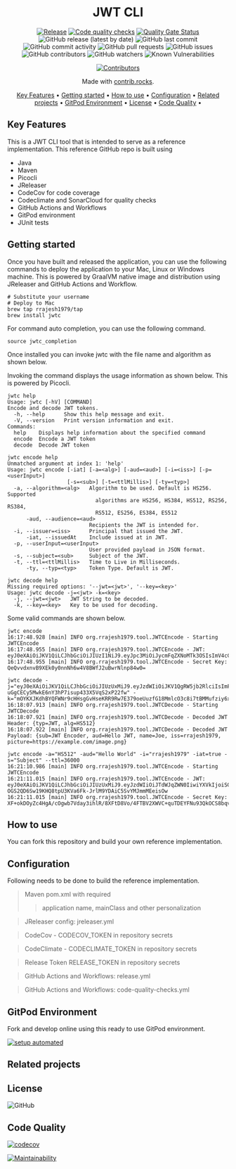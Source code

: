 <!-- markdownlint-configure-file {
  "MD013": {
    "code_blocks": false,
    "tables": false
  },
  "MD033": false,
  "MD041": false
} -->

<div align="center">

# JWT CLI

[![Release](https://github.com/rrajesh1979/ref-java-jwt/actions/workflows/release.yml/badge.svg)](https://github.com/rrajesh1979/ref-java-jwt/actions/workflows/release.yml)
[![Code quality checks](https://github.com/rrajesh1979/ref-java-jwt/actions/workflows/code-quality-checks.yml/badge.svg?branch=master)](https://github.com/rrajesh1979/ref-java-jwt/actions/workflows/code-quality-checks.yml) 
[![Quality Gate Status](https://sonarcloud.io/api/project_badges/measure?project=rrajesh1979_ref-java-jwt&metric=alert_status)](https://sonarcloud.io/summary/new_code?id=rrajesh1979_ref-java-jwt)
![GitHub release (latest by date)](https://img.shields.io/github/v/release/rrajesh1979/ref-java-jwt)
![GitHub last commit](https://img.shields.io/github/last-commit/rrajesh1979/ref-java-jwt)
![GitHub commit activity](https://img.shields.io/github/commit-activity/y/rrajesh1979/ref-java-jwt)
![GitHub pull requests](https://img.shields.io/github/issues-pr/rrajesh1979/ref-java-jwt)
![GitHub issues](https://img.shields.io/github/issues/rrajesh1979/ref-java-jwt)
![GitHub contributors](https://img.shields.io/github/contributors/rrajesh1979/ref-java-jwt)
![GitHub watchers](https://img.shields.io/github/watchers/rrajesh1979/ref-java-jwt)
![Known Vulnerabilities](https://snyk.io/test/github/rrajesh1979/ref-java-jwt/badge.svg)

<a href="https://github.com/rrajesh1979/ref-java-jwt/graphs/contributors">
  <img src="https://contrib.rocks/image?repo=rrajesh1979/ref-java-jwt"  alt="Contributors"/>
</a>

Made with [contrib.rocks](https://contrib.rocks).

[Key Features](#key-features) •
[Getting started](#getting-started) •
[How to use](#how-to-use) •
[Configuration](#configuration) •
[Related projects](#related-projects) •
[GitPod Environment](#gitpod-environment) •
[License](#license) •
[Code Quality](#code-quality) •

</div>

## Key Features
<div>
This is a JWT CLI tool that is intended to serve as a reference implementation. This reference GitHub repo is built using
<ul>
    <li>Java</li>
    <li>Maven</li>
    <li>Picocli</li>
    <li>JReleaser</li>
    <li>CodeCov for code coverage</li>
    <li>Codeclimate and SonarCloud for quality checks</li>
    <li>GitHub Actions and Workflows</li>
    <li>GitPod environment</li>
    <li>JUnit tests</li>
</ul>
</div>

## Getting started

Once you have built and released the application, you can use the following commands to deploy the application to your Mac, Linux or Windows machine.
This is powered by GraalVM native image and distribution using JReleaser and GitHub Actions and Workflow.
```shell
# Substitute your username
# Deploy to Mac
brew tap rrajesh1979/tap
brew install jwtc
```

For command auto completion, you can use the following command.
```shell
source jwtc_completion
````

Once installed you can invoke jwtc with the file name and algorithm as shown below.

Invoking the command displays the usage information as shown below. This is powered by Picocli.
```shell
jwtc help
Usage: jwtc [-hV] [COMMAND]
Encode and decode JWT tokens.
  -h, --help      Show this help message and exit.
  -V, --version   Print version information and exit.
Commands:
  help    Displays help information about the specified command
  encode  Encode a JWT token
  decode  Decode JWT token
```

```shell
jwtc encode help
Unmatched argument at index 1: 'help'
Usage: jwtc encode [-iat] [-a=<alg>] [-aud=<aud>] [-i=<iss>] [-p=<userInput>]
                   [-s=<sub>] [-t=<ttlMillis>] [-ty=<typ>]
  -a, --algorithm=<alg>   Algorithm to be used. Default is HS256. Supported
                            algorithms are HS256, HS384, HS512, RS256, RS384,
                            RS512, ES256, ES384, ES512
      -aud, --audience=<aud>
                          Recipients the JWT is intended for.
  -i, --issuer=<iss>      Principal that issued the JWT.
      -iat, --issuedAt    Include issued at in JWT.
  -p, --userInput=<userInput>
                          User provided payload in JSON format.
  -s, --subject=<sub>     Subject of the JWT.
  -t, --ttl=<ttlMillis>   Time to Live in Milliseconds.
      -ty, --typ=<typ>    Token Type. Default is JWT.
```

```shell
jwtc decode help
Missing required options: '--jwt=<jwt>', '--key=<key>'
Usage: jwtc decode -j=<jwt> -k=<key>
  -j, --jwt=<jwt>   JWT String to be decoded.
  -k, --key=<key>   Key to be used for decoding.
```

Some valid commands are shown below.
```shell
jwtc encode
16:17:48.928 [main] INFO org.rrajesh1979.tool.JWTCEncode - Starting JWTCEncode
16:17:48.955 [main] INFO org.rrajesh1979.tool.JWTCEncode - JWT: eyJ0eXAiOiJKV1QiLCJhbGciOiJIUzI1NiJ9.eyJpc3MiOiJycmFqZXNoMTk3OSIsImV4cCI6MjYwNzMxMTE4MTM1MjU5fQ.5aa6651mlTOf8NOGrrugi3pvHoSYhDah67vlTVWw1fA
16:17:48.955 [main] INFO org.rrajesh1979.tool.JWTCEncode - Secret Key: QeQvvdxnvB9XEk0y0nnNh6w4V8BWfJ2uBwrNlnp84w0=
```

```shell
jwtc decode -j="eyJ0eXAiOiJKV1QiLCJhbGciOiJIUzUxMiJ9.eyJzdWIiOiJKV1QgRW5jb2RlciIsImF1ZCI6IkhlbGxvIEpXVCIsIm5hbWUiOiJKb2UiLCJpc3MiOiJycmFqZXNoMTk3OSIsInBpY3R1cmUiOiJodHRwczovL2V4YW1wbGUuY29tL2ltYWdlLnBuZyJ9.l1j1JyW3nvWJ90De8taOe1tZ80sHHHDMaibYEPv78LfA3Bw-uGgCECy5MwkE6nY3hP7isup433X5VqS2xP22fw" -k="mOYKXJKdhBYQFWNr9cHHsgGvHseKRR9Rw7E379oeUuzfG18MmlcO3c8i7tBMMufziy6xMoZZAiO7bNKxZl7Rfw=="
16:18:07.913 [main] INFO org.rrajesh1979.tool.JWTCDecode - Starting JWTCDecode
16:18:07.921 [main] INFO org.rrajesh1979.tool.JWTCDecode - Decoded JWT Header: {typ=JWT, alg=HS512}
16:18:07.922 [main] INFO org.rrajesh1979.tool.JWTCDecode - Decoded JWT Payload: {sub=JWT Encoder, aud=Hello JWT, name=Joe, iss=rrajesh1979, picture=https://example.com/image.png}
```

```shell
jwtc encode -a="HS512" -aud="Hello World" -i="rrajesh1979" -iat=true -s="Subject" --ttl=36000
16:21:10.986 [main] INFO org.rrajesh1979.tool.JWTCEncode - Starting JWTCEncode
16:21:11.015 [main] INFO org.rrajesh1979.tool.JWTCEncode - JWT: eyJ0eXAiOiJKV1QiLCJhbGciOiJIUzUxMiJ9.eyJzdWIiOiJTdWJqZWN0IiwiYXVkIjoiSGVsbG8gV29ybGQiLCJpc3MiOiJycmFqZXNoMTk3OSIsImV4cCI6MjU3MzY5MjE1MDg0ODExLCJpYXQiOjI1NzMzMzIxNTA4MjM1OH0.Kcnk5qBEy0BajIFzRm6RhQxxuYvd7wXodM-OGS2QD6Sw19KHQ8tpU3KVa6Fk-JrlM9YDAiC5SvYMJmmMEeisOw
16:21:11.015 [main] INFO org.rrajesh1979.tool.JWTCEncode - Secret Key: XF+okDOyZc4HgA/cOgwb7Vday3ihlR/8XFtD8Vo/4FTBV2XWVC+quTDEYFNu93QkOCS8bqvMUd6oCuCqHaFHDQ==
```

## How to use
You can fork this repository and build your own reference implementation.

## Configuration
Following needs to be done to build the reference implementation.
> Maven pom.xml with required 
>> application name, mainClass and other personalization

> JReleaser config: jreleaser.yml

> CodeCov - CODECOV_TOKEN in repository secrets

> CodeClimate - CODECLIMATE_TOKEN in repository secrets

> Release Token RELEASE_TOKEN in repository secrets

> GitHub Actions and Workflows: release.yml

> GitHub Actions and Workflows: code-quality-checks.yml

## GitPod Environment
Fork and develop online using this ready to use GitPod environment.

[![setup automated](https://img.shields.io/badge/Gitpod-ready_to_code-orange?logo=gitpod)](https://gitpod.io/from-referrer/)

## Related projects


## License

![GitHub](https://img.shields.io/github/license/rrajesh1979/ref-java-jwt)

## Code Quality

[![codecov](https://codecov.io/gh/rrajesh1979/ref-java-jwt/branch/master/graph/badge.svg?token=nuivwdrnL1)](https://codecov.io/gh/rrajesh1979/ref-java-jwt)

[![Maintainability](https://api.codeclimate.com/v1/badges/6bfbafbfd54e673b5a0b/maintainability)](https://codeclimate.com/github/rrajesh1979/ref-java-jwt/maintainability)
